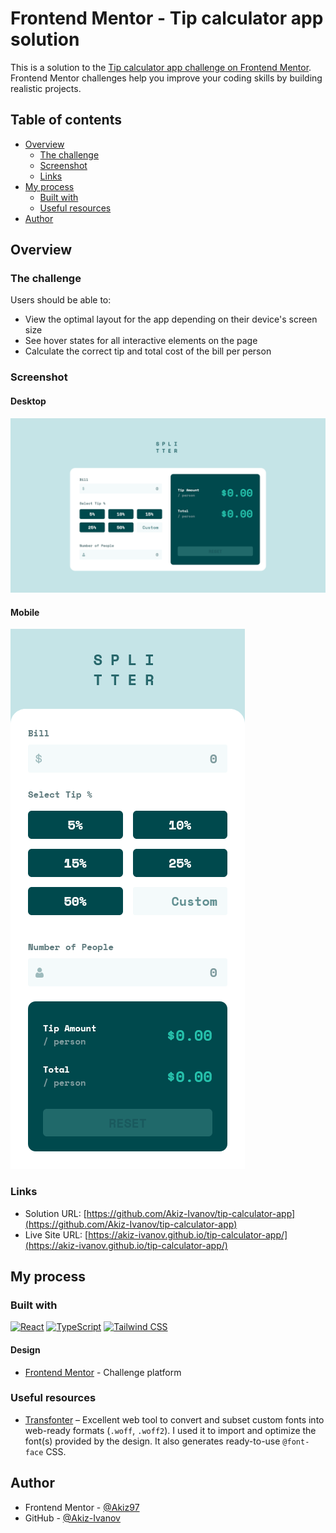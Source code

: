 # Frontend Mentor - Tip calculator app solution

This is a solution to the [Tip calculator app challenge on Frontend Mentor](https://www.frontendmentor.io/challenges/tip-calculator-app-ugJNGbJUX). Frontend Mentor challenges help you improve your coding skills by building realistic projects.

## Table of contents

- [Overview](#overview)
  - [The challenge](#the-challenge)
  - [Screenshot](#screenshot)
  - [Links](#links)
- [My process](#my-process)
  - [Built with](#built-with)
  - [Useful resources](#useful-resources)
- [Author](#author)

## Overview

### The challenge

Users should be able to:

- View the optimal layout for the app depending on their device's screen size
- See hover states for all interactive elements on the page
- Calculate the correct tip and total cost of the bill per person

### Screenshot

#### Desktop

![Desktop screenshot](./screenshots/desktop-screenshot.png)

#### Mobile

![Mobile screenshot](./screenshots/mobile-screenshot.png)

### Links

- Solution URL: [https://github.com/Akiz-Ivanov/tip-calculator-app](https://github.com/Akiz-Ivanov/tip-calculator-app)
- Live Site URL: [https://akiz-ivanov.github.io/tip-calculator-app/](https://akiz-ivanov.github.io/tip-calculator-app/)

## My process

### Built with

[![React](https://img.shields.io/badge/React-20232A?style=for-the-badge&logo=react)](https://react.dev/)
[![TypeScript](https://img.shields.io/badge/TypeScript-3178C6?style=for-the-badge&logo=typescript)](https://www.typescriptlang.org/)
[![Tailwind CSS](https://img.shields.io/badge/Tailwind_CSS-06B6D4?style=for-the-badge&logo=tailwind-css)](https://tailwindcss.com/)

#### Design
- [Frontend Mentor](https://www.frontendmentor.io/) - Challenge platform

### Useful resources

- [Transfonter](https://transfonter.org/) – Excellent web tool to convert and subset custom fonts into web-ready formats (`.woff`, `.woff2`). I used it to import and optimize the font(s) provided by the design. It also generates ready-to-use `@font-face` CSS.

## Author

- Frontend Mentor - [@Akiz97](https://www.frontendmentor.io/profile/Akiz97)
- GitHub - [@Akiz-Ivanov](https://github.com/Akiz-Ivanov)